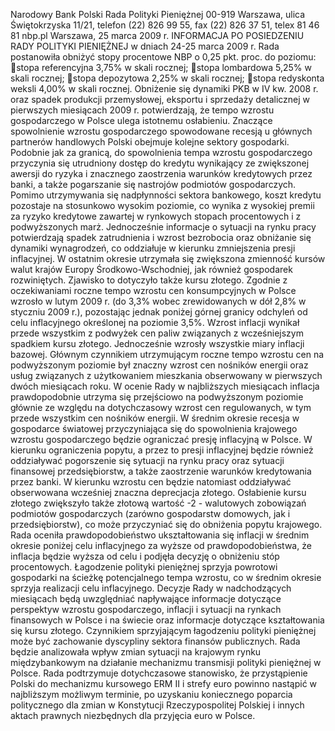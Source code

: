 Narodowy Bank Polski
Rada Polityki Pieniężnej
00-919 Warszawa, ulica Świętokrzyska 11/21, telefon (22) 826 99 55, fax (22) 826 37 51,
telex 81 46 81 nbp.pl
Warszawa, 25 marca 2009 r.
INFORMACJA PO POSIEDZENIU RADY POLITYKI PIENIĘŻNEJ
w dniach 24-25 marca 2009 r.
Rada postanowiła obniżyć stopy procentowe NBP o 0,25 pkt. proc. do poziomu:
stopa referencyjna 3,75% w skali rocznej;
stopa lombardowa 5,25% w skali rocznej;
stopa depozytowa 2,25% w skali rocznej;
stopa redyskonta weksli 4,00% w skali rocznej.
Obniżenie się dynamiki PKB w IV kw. 2008 r. oraz spadek produkcji przemysłowej,
eksportu i sprzedaży detalicznej w pierwszych miesiącach 2009 r. potwierdzają, że tempo wzrostu
gospodarczego w Polsce ulega istotnemu osłabieniu. Znaczące spowolnienie wzrostu
gospodarczego spowodowane recesją u głównych partnerów handlowych Polski obejmuje kolejne
sektory gospodarki. Podobnie jak za granicą, do spowolnienia tempa wzrostu gospodarczego
przyczynia się utrudniony dostęp do kredytu wynikający ze zwiększonej awersji do ryzyka i
znacznego zaostrzenia warunków kredytowych przez banki, a także pogarszanie się nastrojów
podmiotów gospodarczych. Pomimo utrzymywania się nadpłynności sektora bankowego, koszt
kredytu pozostaje na stosunkowo wysokim poziomie, co wynika z wysokiej premii za ryzyko
kredytowe zawartej w rynkowych stopach procentowych i z podwyższonych marż. Jednocześnie
informacje o sytuacji na rynku pracy potwierdzają spadek zatrudnienia i wzrost bezrobocia oraz
obniżanie się dynamiki wynagrodzeń, co oddziałuje w kierunku zmniejszenia presji inflacyjnej.
W ostatnim okresie utrzymała się zwiększona zmienność kursów walut krajów Europy
Środkowo-Wschodniej, jak również gospodarek rozwiniętych. Zjawisko to dotyczyło także kursu
złotego.
Zgodnie z oczekiwaniami roczne tempo wzrostu cen konsumpcyjnych w Polsce wzrosło w
lutym 2009 r. (do 3,3% wobec zrewidowanych w dół 2,8% w styczniu 2009 r.), pozostając jednak
poniżej górnej granicy odchyleń od celu inflacyjnego określonej na poziomie 3,5%. Wzrost inflacji
wynikał przede wszystkim z podwyżek cen paliw związanych z wcześniejszym spadkiem kursu
złotego. Jednocześnie wzrosły wszystkie miary inflacji bazowej. Głównym czynnikiem
utrzymującym roczne tempo wzrostu cen na podwyższonym poziomie był znaczny wzrost cen
nośników energii oraz usług związanych z użytkowaniem mieszkania obserwowany w pierwszych
dwóch miesiącach roku.
W ocenie Rady w najbliższych miesiącach inflacja prawdopodobnie utrzyma się
przejściowo na podwyższonym poziomie głównie ze względu na dotychczasowy wzrost cen
regulowanych, w tym przede wszystkim cen nośników energii.
W średnim okresie recesja w gospodarce światowej przyczyniająca się do spowolnienia
krajowego wzrostu gospodarczego będzie ograniczać presję inflacyjną w Polsce. W kierunku
ograniczenia popytu, a przez to presji inflacyjnej będzie również oddziaływać pogorszenie się
sytuacji na rynku pracy oraz sytuacji finansowej przedsiębiorstw, a także zaostrzenie warunków
kredytowania przez banki. W kierunku wzrostu cen będzie natomiast oddziaływać obserwowana
wcześniej znaczna deprecjacja złotego. Osłabienie kursu złotego zwiększyło także złotową wartość
-2 -
walutowych zobowiązań podmiotów gospodarczych (zarówno gospodarstw domowych, jak i
przedsiębiorstw), co może przyczyniać się do obniżenia popytu krajowego.
Rada oceniła prawdopodobieństwo ukształtowania się inflacji w średnim okresie poniżej
celu inflacyjnego za wyższe od prawdopodobieństwa, że inflacja będzie wyższa od celu i podjęła
decyzję o obniżeniu stóp procentowych.
Łagodzenie polityki pieniężnej sprzyja powrotowi gospodarki na ścieżkę potencjalnego
tempa wzrostu, co w średnim okresie sprzyja realizacji celu inflacyjnego. Decyzje Rady w
nadchodzących miesiącach będą uwzględniać napływające informacje dotyczące perspektyw
wzrostu gospodarczego, inflacji i sytuacji na rynkach finansowych w Polsce i na świecie oraz
informacje dotyczące kształtowania się kursu złotego.
Czynnikiem sprzyjającym łagodzeniu polityki pieniężnej może być zachowanie dyscypliny
sektora finansów publicznych.
Rada będzie analizowała wpływ zmian sytuacji na krajowym rynku międzybankowym na
działanie mechanizmu transmisji polityki pieniężnej w Polsce.
Rada podtrzymuje dotychczasowe stanowisko, że przystąpienie Polski do mechanizmu
kursowego ERM II i strefy euro powinno nastąpić w najbliższym możliwym terminie, po uzyskaniu
koniecznego poparcia politycznego dla zmian w Konstytucji Rzeczypospolitej Polskiej i innych
aktach prawnych niezbędnych dla przyjęcia euro w Polsce.
